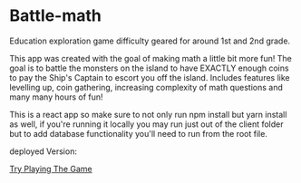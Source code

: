 # Battle-math
Education exploration game difficulty geared for around 1st and 2nd grade.

This app was created with the goal of making math a little bit more fun!
The goal is to battle the monsters on the island to have EXACTLY enough coins to pay the Ship's Captain to escort you off the island.
Includes features like levelling up, coin gathering, increasing complexity of math questions and many many hours of fun!

This is a react app so make sure to not only run npm install but yarn install as well, if you're running it locally you may run just out of the client folder but to add database functionality you'll need to run from the root file.

deployed Version:

[Try Playing The Game](https://battlemath.herokuapp.com/)

